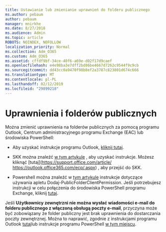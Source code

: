 ```yaml
---
title: Ustawianie lub zmienianie uprawnień do folderu publicznego
ms.author: pebaum
author: pebaum
manager: mnirkhe
ms.date: 8/27/2018
ms.audience: Admin
ms.topic: article
ROBOTS: NOINDEX, NOFOLLOW
localization_priority: Normal
ms.collection: Adm_O365
ms.custom: Adm_O365
ms.assetid: cffdf9bf-34ce-40f6-a69e-d02f17d9caef
ms.openlocfilehash: e4e98ba3e7dff2bd86be4667d7262c9544f9c9cb
ms.sourcegitcommit: dd43cc0a9470f98b8ef2a3787c823801d674c666
ms.translationtype: MT
ms.contentlocale: pl-PL
ms.lasthandoff: 02/12/2019
ms.locfileid: "29899218"
---
```

# <a name="permissions-and-public-folders"></a>Uprawnienia i folderów publicznych

Można zmienić uprawnienia na folderów publicznych za pomocą programu Outlook, Centrum administracyjnego programu Exchange (EAC) lub środowiska PowerShell:
  
- Aby uzyskać instrukcje programu Outlook, [kliknij tutaj](https://support.office.com/article/Set-or-change-permissions-for-a-public-folder-b2e0440c-7873-48ec-9ff2-b1a20b723005.aspx).
    
- SKK można znaleźć [w tym artykule](https://technet.microsoft.com/library/jj651147%28v=exchg.150%29.aspx.aspx#Anchor_1) , aby uzyskać instrukcje. Możesz kliknąć [tutaj](https://support.office.com/article/ https://outlook.office365.com/ecp/.aspx) , aby przejść do SKK. 
    
- Powershell można znaleźć w [tym artykule](https://technet.microsoft.com/library/bb124743%28v=exchg.160%29.aspx.aspx) instrukcje dotyczące używania apletu Dodaj-PublicFolderClientPermission. Jeśli potrzebujesz instrukcji w celu połączenia do środowiska PowerShell programu Exchange, kliknij [tutaj](https://technet.microsoft.com/library/jj984289%28v=exchg.160%29.aspx.aspx).
    
Jeśli **Użytkownicy zewnętrzni nie można wysłać wiadomości e-mail do folderu publicznego z włączoną obsługą poczty e-mail**, przyczyna może być zobowiązany że folder publiczny jest brak uprawnienia do dostarczania poczty zewnętrznej. Można to naprawić, zgodnie z instrukcjami programu Outlook [tutaj](https://technet.microsoft.com/library/aa997560%28v=exchg.150%29.aspx.aspx#Anchor_1)lub instrukcje programu PowerShell [w tym miejscu](https://support.microsoft.com/help/2984402/-5.7.1-smtp-550-5.7.1-resolver.rst.authrequired-nondelivery-report-when-external-users-try-to-send-mail-to-mail-enabled-public-folders-in-office-365.aspx).
  

